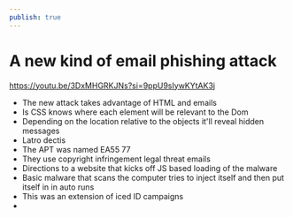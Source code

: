 ```yaml
---
publish: true
---
```

# A new kind of email phishing attack

https://youtu.be/3DxMHGRKJNs?si=9ppU9sIywKYtAK3j

- The new attack takes advantage of HTML and emails
- Is CSS knows where each element will be relevant to the Dom
- Depending on the location relative to the objects it'll reveal hidden messages
- Latro dectis
- The APT was named EA55 77
- They use copyright infringement legal threat emails
- Directions to a website that kicks off JS based loading of the malware
- Basic malware that scans the computer tries to inject itself and then put itself in in auto runs
- This was an extension of iced ID campaigns
-